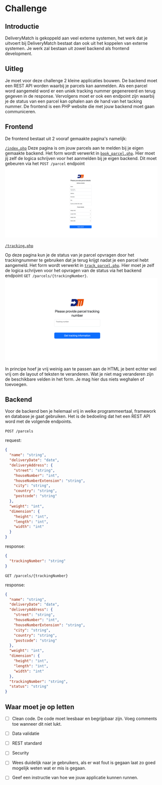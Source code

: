 # Challenge

## Introductie
DeliveryMatch is gekoppeld aan veel externe systemen, het werk dat je uitvoert bij DeliveryMatch bestaat dan ook uit het koppelen van externe systemen. Je werk zal bestaan uit zowel backend als frontend development.

## Uitleg
Je moet voor deze challenge 2 kleine applicaties bouwen. De backend moet een REST API worden waarbij je parcels kan aanmelden. Als een parcel word aangemeld word er een uniek tracking nummer gegenereerd en terug gegeven in de response. Vervolgens moet er ook een endpoint zijn waarbij je de status van een parcel kan ophalen aan de hand van het tacking nummer. De frontend is een PHP website die met jouw backend moet gaan communiceren.
## Frontend
De frontend bestaat uit 2 vooraf gemaakte pagina's namelijk: 

[`/index.php`](./src/index.php)
Deze pagina is om jouw parcels aan te melden bij je eigen gemaakte backend. Het form wordt verwerkt in [`book_parcel.php`](./src/actions/book_parcel.php). Hier moet jij zelf de logica schrijven voor het aanmelden bij je eigen backend. Dit moet gebeuren via het `POST /parcel` endpoint
![img_1.png](docs/booking-pagina.png)

[`/tracking.php`](./src/tracking.php)

Op deze pagina kun je de status van je parcel opvragen door het trackingnummer te gebruiken dat je terug krijgt nadat je een parcel hebt aangemeld. Het form wordt verwerkt in [`track_parcel.php`](./src/actions/track_parcel.php). Hier moet je zelf de logica schrijven voor het opvragen van de status via het backend endpoint `GET /parcels/{trackingNumber}`.
![img.png](docs/tracking-pagina.png)

In principe hoef je vrij weinig aan te passen aan de HTML je bent echter wel vrij om de layout of teksten te veranderen. Wat je niet mag veranderen zijn de beschikbare velden in het form. Je mag hier dus niets weghalen of toevoegen. 
## Backend
Voor de backend ben je helemaal vrij in welke programmeertaal, framework en database je gaat gebruiken. Het is de bedoeling dat het een REST API word met de volgende endpoints.

`POST /parcels`

request:
```json
{
  "name": "string",
  "deliveryDate": "date",
  "deliveryAddress": {
    "street": "string",
    "houseNumber": "int",
    "houseNumberExtension": "string",
    "city": "string",
    "country": "string",
    "postcode": "string"
  },
  "weight": "int",
  "dimension": {
    "height": "int",
    "length": "int",
    "width": "int" 
  }
}   
```

response:
```json
{
  "trackingNumber": "string"
}
```

`GET /parcels/{trackingNumber}`

response:
```json
{
  "name": "string",
  "deliveryDate": "date",
  "deliveryAddress": {
    "street": "string",
    "houseNumber": "int",
    "houseNumberExtension": "string",
    "city": "string",
    "country": "string",
    "postcode": "string"
  },
  "weight": "int",
  "dimension": {
    "height": "int",
    "length": "int",
    "width": "int" 
  },
  "trackingNumber": "string",
  "status": "string"
}
```

## Waar moet je op letten
- [ ] Clean code. De code moet leesbaar en begrijpbaar zijn. Voeg comments toe wanneer dit niet lukt.
- [ ] Data validatie
- [ ] REST standard
- [ ] Security
- [ ] Wees duidelijk naar je gebruikers, als er wat fout is gegaan laat zo goed mogelijk weten wat er mis is gegaan.
- [ ] Geef een instructie van hoe we jouw applicatie kunnen runnen.

